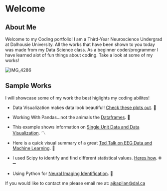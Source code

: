 # Welcome

## About Me
Welcome to my Coding portfolio! I am a Third-Year Neuroscience Undergrad at Dalhousie University. All the works that have been shown to you today was made from my Data Science class. As a beginner coder/programmer I have learned alot of fun things about coding. Take a look at some of my works!

![IMG_4286](https://user-images.githubusercontent.com/94637743/142765958-fdb2c399-764d-44ae-b32d-7f7a44bcdfcf.jpg)





## Sample Works

I will showcase some of my work the best higlights my coding abilites!

- Data Visualization makes data look beautiful! [Check these plots out](Data_Visualization.md). :eyes:  

- Working With Pandas...not the animals the [Dataframes](pandas_dataframe.md). :panda_face:

- This example shows information on [Single Unit Data and Data Visualization](Single_Unit_PSTH_Plots.md). :part_alternation_mark:

- Here is a quick visual summary of a great [Ted Talk on EEG Data and Machine Learning](EEG_Mach_TT.md). :robot:

- I used Scipy to identify and find different statistical values. [Heres how](One_Tailed_Ttest_EDA.md). :heavy_plus_sign: :heavy_minus_sign:

- Using Python for [Neural Imaging Identification](Neural_Imaging.md). 🧠

If you would like to contact me please email me at:
[ajkapilan@dal.ca](mailto:ajkapilan@dal.ca)
